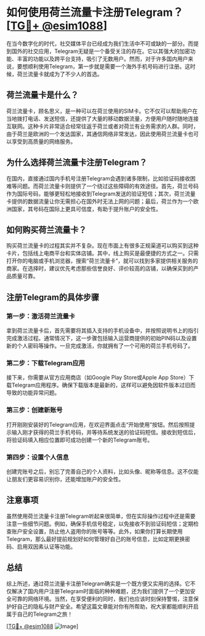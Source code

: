 # 如何使用荷兰流量卡注册Telegram？[[TG💪+ @esim1088](https://t.me/s/esim1088)]

在当今数字化的时代，社交媒体平台已经成为我们生活中不可或缺的一部分。而提到国外的社交应用，Telegram无疑是一个备受关注的存在。它以其强大的加密功能、丰富的功能以及跨平台支持，吸引了无数用户。然而，对于许多国内用户来说，要想顺利使用Telegram，第一步就是需要一个海外手机号码进行注册。这时候，荷兰流量卡就成为了不少人的首选。

## 荷兰流量卡是什么？

荷兰流量卡，顾名思义，是一种可以在荷兰使用的SIM卡。它不仅可以帮助用户在当地拨打电话、发送短信，还提供了大量的移动数据流量，方便用户随时随地连接互联网。这种卡片非常适合经常往返于荷兰或者对荷兰有业务需求的人群。同时，由于荷兰是欧洲的一个发达国家，其通信网络非常发达，因此使用荷兰流量卡也可以享受到高质量的网络服务。

## 为什么选择荷兰流量卡注册Telegram？

在国内，直接通过国内手机号注册Telegram会遇到诸多限制，比如验证码接收困难等问题。而荷兰流量卡则提供了一个绕过这些障碍的有效途径。首先，荷兰号码作为国际号码，能够更轻松地接收到Telegram发送的验证短信；其次，荷兰流量卡提供的数据流量让你无需担心在国外时无法上网的问题；最后，荷兰作为一个欧洲国家，其号码在国际上更具可信度，有助于提升账户的安全性。

## 如何购买荷兰流量卡？

购买荷兰流量卡的过程其实并不复杂。现在市面上有很多正规渠道可以购买到这种卡片，包括线上电商平台和实体店铺。其中，线上购买是最便捷的方式之一。只需打开你的电脑或手机浏览器，搜索“荷兰流量卡”，就可以找到多家提供相关服务的商家。在选择时，建议优先考虑那些信誉良好、评价较高的店铺，以确保买到的产品质量可靠。

## 注册Telegram的具体步骤

### 第一步：激活荷兰流量卡
拿到荷兰流量卡后，首先需要将其插入支持的手机设备中，并按照说明书上的指引完成激活过程。通常情况下，这一步骤包括输入运营商提供的初始PIN码以及设置新的个人密码等操作。一旦完成激活，你就拥有了一个可用的荷兰手机号码了。

### 第二步：下载Telegram应用
接下来，你需要从官方应用商店（如Google Play Store或Apple App Store）下载Telegram应用程序。确保下载版本是最新的，这样可以避免因软件版本过旧而导致的功能异常问题。

### 第三步：创建新账号
打开刚刚安装好的Telegram应用，在欢迎界面点击“开始使用”按钮。然后按照提示输入刚才获得的荷兰手机号码，并等待系统发送的验证码短信。接收到短信后，将验证码填入相应位置即可成功创建一个新的Telegram账号。

### 第四步：设置个人信息
创建完账号之后，别忘了完善自己的个人资料，比如头像、昵称等信息。这不仅能让朋友们更容易识别你，还能增加账户的安全性。

## 注意事项

虽然使用荷兰流量卡注册Telegram听起来很简单，但在实际操作过程中还是需要注意一些细节问题。例如，确保手机信号稳定，以免接收不到验证码短信；定期检查账户安全设置，防止他人盗用你的账号等等。此外，如果你打算长期使用Telegram，那么最好提前规划好如何管理好自己的账号信息，比如定期更换密码、启用双因素认证等功能。

## 总结

综上所述，通过荷兰流量卡注册Telegram确实是一个既方便又实用的选择。它不仅解决了国内用户注册Telegram时面临的种种难题，还为我们提供了一个更加安全可靠的网络环境。当然，在享受便利的同时，我们也应该时刻保持警惕，注意保护好自己的隐私与财产安全。希望这篇文章能对你有所帮助，祝大家都能顺利开启属于自己的Telegram之旅！

[[TG💪+ @esim1088](https://t.me/s/esim1088) ![Image](https://i.postimg.cc/4NQfJmqS/Snipaste-2025-05-13-00-14-12.png)]